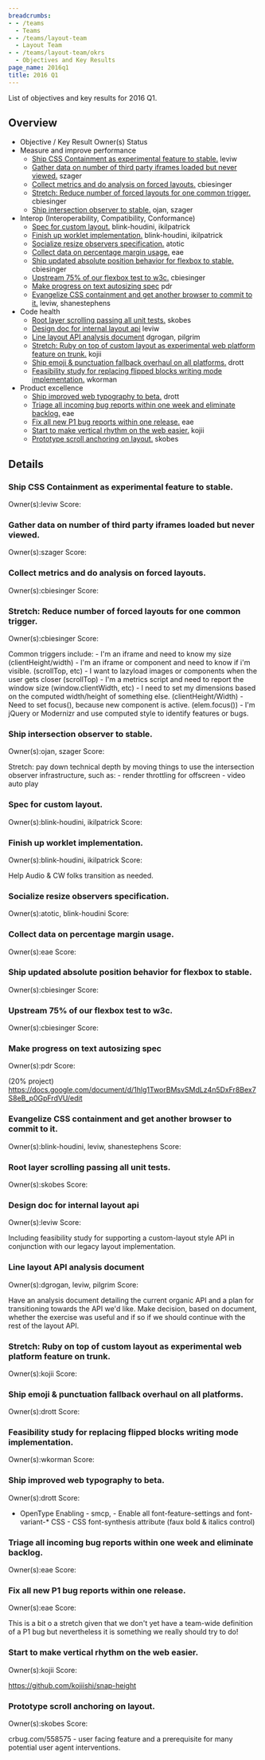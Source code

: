 ```yaml
---
breadcrumbs:
- - /teams
  - Teams
- - /teams/layout-team
  - Layout Team
- - /teams/layout-team/okrs
  - Objectives and Key Results
page_name: 2016q1
title: 2016 Q1
---
```


List of objectives and key results for 2016 Q1.

## Overview

*   Objective / Key Result Owner(s) Status
*   Measure and improve performance
    *   [Ship CSS Containment as experimental feature to stable.](#o0r0)
                leviw
    *   [Gather data on number of third party iframes loaded but never
                viewed.](#o0r1) szager
    *   [Collect metrics and do analysis on forced layouts.](#o0r2)
                cbiesinger
    *   [Stretch: Reduce number of forced layouts for one common
                trigger.](#o0r3) cbiesinger
    *   [Ship intersection observer to stable.](#o0r4) ojan, szager
*   Interop (Interoperability, Compatibility, Conformance)
    *   [Spec for custom layout.](#o1r0) blink-houdini, ikilpatrick
    *   [Finish up worklet implementation.](#o1r1) blink-houdini,
                ikilpatrick
    *   [Socialize resize observers specification.](#o1r2) atotic
    *   [Collect data on percentage margin usage.](#o1r3) eae
    *   [Ship updated absolute position behavior for flexbox to
                stable.](#o1r4) cbiesinger
    *   [Upstream 75% of our flexbox test to w3c.](#o1r5) cbiesinger
    *   [Make progress on text autosizing spec](#o1r6) pdr
    *   [Evangelize CSS containment and get another browser to commit to
                it.](#o1r7) leviw, shanestephens
*   Code health
    *   [Root layer scrolling passing all unit tests.](#o2r0) skobes
    *   [Design doc for internal layout api](#o2r1) leviw
    *   [Line layout API analysis document](#o2r2) dgrogan, pilgrim
    *   [Stretch: Ruby on top of custom layout as experimental web
                platform feature on trunk.](#o2r3) kojii
    *   [Ship emoji & punctuation fallback overhaul on all
                platforms.](#o2r4) drott
    *   [Feasibility study for replacing flipped blocks writing mode
                implementation.](#o2r5) wkorman
*   Product excellence
    *   [Ship improved web typography to beta.](#o3r0) drott
    *   [Triage all incoming bug reports within one week and eliminate
                backlog.](#o3r1) eae
    *   [Fix all new P1 bug reports within one release.](#o3r2) eae
    *   [Start to make vertical rhythm on the web easier.](#o3r3) kojii
    *   [Prototype scroll anchoring on layout.](#o3r4) skobes

## Details

### Ship CSS Containment as experimental feature to stable.

Owner(s):leviw
Score:

### Gather data on number of third party iframes loaded but never viewed.

Owner(s):szager
Score:

### Collect metrics and do analysis on forced layouts.

Owner(s):cbiesinger
Score:

### Stretch: Reduce number of forced layouts for one common trigger.

Owner(s):cbiesinger
Score:

Common triggers include: - I'm an iframe and need to know my size
(clientHeight/width) - I'm an iframe or component and need to know if i'm
visible. (scrollTop, etc) - I want to lazyload images or components when the
user gets closer (scrollTop) - I'm a metrics script and need to report the
window size (window.clientWidth, etc) - I need to set my dimensions based on the
computed width/height of something else. (clientHeight/Width) - Need to set
focus(), because new component is active. (elem.focus()) - I'm jQuery or
Modernizr and use computed style to identify features or bugs.

### Ship intersection observer to stable.

Owner(s):ojan, szager
Score:

Stretch: pay down technical depth by moving things to use the intersection
observer infrastructure, such as: - render throttling for offscreen - video auto
play

### Spec for custom layout.

Owner(s):blink-houdini, ikilpatrick
Score:

### Finish up worklet implementation.

Owner(s):blink-houdini, ikilpatrick
Score:

Help Audio & CW folks transition as needed.

### Socialize resize observers specification.

Owner(s):atotic, blink-houdini
Score:

### Collect data on percentage margin usage.

Owner(s):eae
Score:

### Ship updated absolute position behavior for flexbox to stable.

Owner(s):cbiesinger
Score:

### Upstream 75% of our flexbox test to w3c.

Owner(s):cbiesinger
Score:

### Make progress on text autosizing spec

Owner(s):pdr
Score:

(20% project)
https://docs.google.com/document/d/1hlg1TworBMsvSMdLz4n5DxFr8Bex7S8eB_p0GpFrdVU/edit

### Evangelize CSS containment and get another browser to commit to it.

Owner(s):blink-houdini, leviw, shanestephens
Score:

### Root layer scrolling passing all unit tests.

Owner(s):skobes
Score:

### Design doc for internal layout api

Owner(s):leviw
Score:

Including feasibility study for supporting a custom-layout style API in
conjunction with our legacy layout implementation.

### Line layout API analysis document

Owner(s):dgrogan, leviw, pilgrim
Score:

Have an analysis document detailing the current organic API and a plan for
transitioning towards the API we'd like. Make decision, based on document,
whether the exercise was useful and if so if we should continue with the rest of
the layout API.

### Stretch: Ruby on top of custom layout as experimental web platform feature on trunk.

Owner(s):kojii
Score:

### Ship emoji & punctuation fallback overhaul on all platforms.

Owner(s):drott
Score:

### Feasibility study for replacing flipped blocks writing mode implementation.

Owner(s):wkorman
Score:

### Ship improved web typography to beta.

Owner(s):drott
Score:

- OpenType Enabling - smcp, - Enable all font-feature-settings and
font-variant-\* CSS - CSS font-synthesis attribute (faux bold & italics control)

### Triage all incoming bug reports within one week and eliminate backlog.

Owner(s):eae
Score:

### Fix all new P1 bug reports within one release.

Owner(s):eae
Score:

This is a bit o a stretch given that we don't yet have a team-wide definition of
a P1 bug but nevertheless it is something we really should try to do!

### Start to make vertical rhythm on the web easier.

Owner(s):kojii
Score:

https://github.com/kojiishi/snap-height

### Prototype scroll anchoring on layout.

Owner(s):skobes
Score:

crbug.com/558575 - user facing feature and a prerequisite for many potential
user agent interventions.